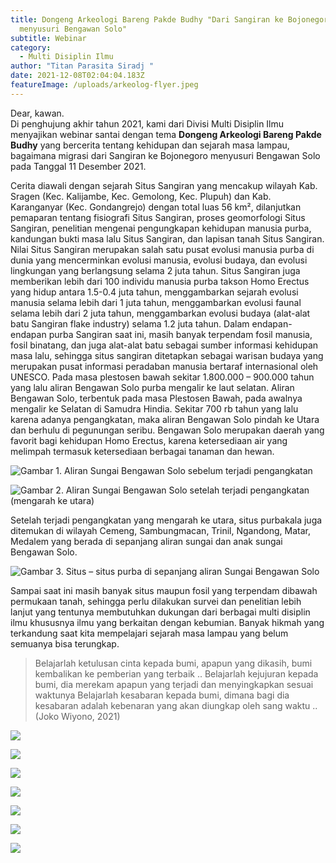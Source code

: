 ```yaml
---
title: Dongeng Arkeologi Bareng Pakde Budhy "Dari Sangiran ke Bojonegoro
  menyusuri Bengawan Solo"
subtitle: Webinar
category:
  - Multi Disiplin Ilmu
author: "Titan Parasita Siradj "
date: 2021-12-08T02:04:04.183Z
featureImage: /uploads/arkeolog-flyer.jpeg
---
```

Dear, kawan. \
Di penghujung akhir tahun 2021, kami dari Divisi Multi Disiplin Ilmu menyajikan webinar santai dengan tema **Dongeng Arkeologi Bareng Pakde Budhy** yang bercerita tentang kehidupan dan sejarah masa lampau,  bagaimana migrasi dari Sangiran ke Bojonegoro menyusuri Bengawan Solo pada Tanggal 11 Desember 2021.

Cerita diawali dengan sejarah Situs Sangiran yang mencakup wilayah Kab. Sragen (Kec. Kalijambe, Kec. Gemolong, Kec. Plupuh) dan Kab. Karanganyar (Kec. Gondangrejo) dengan total luas 56 km², dilanjutkan pemaparan tentang fisiografi Situs Sangiran, proses geomorfologi Situs Sangiran, penelitian mengenai pengungkapan kehidupan manusia purba, kandungan bukti masa lalu Situs Sangiran, dan lapisan tanah Situs Sangiran. 
Nilai Situs Sangiran merupakan salah satu pusat evolusi manusia purba di dunia yang mencerminkan evolusi manusia, evolusi budaya, dan evolusi lingkungan yang berlangsung selama 2 juta tahun. Situs Sangiran juga memberikan lebih dari 100 individu manusia purba takson Homo Erectus yang hidup antara 1.5-0.4 juta tahun, menggambarkan sejarah evolusi manusia selama lebih dari 1 juta tahun, menggambarkan evolusi faunal selama lebih dari 2 juta tahun, menggambarkan evolusi budaya (alat-alat batu Sangiran flake industry) selama 1.2 juta tahun. Dalam endapan-endapan purba Sangiran saat ini, masih banyak terpendam fosil manusia, fosil binatang, dan juga alat-alat batu sebagai sumber informasi kehidupan masa lalu, sehingga situs sangiran ditetapkan sebagai warisan budaya yang merupakan pusat informasi peradaban manusia bertaraf internasional oleh UNESCO.
Pada masa plestosen bawah sekitar 1.800.000 – 900.000 tahun yang lalu aliran Bengawan Solo purba mengalir ke laut selatan. Aliran Bengawan Solo, terbentuk  pada masa Plestosen Bawah, pada awalnya mengalir ke Selatan di  Samudra Hindia. Sekitar 700 rb tahun yang lalu karena adanya pengangkatan, maka aliran Bengawan Solo pindah ke Utara dan  berhulu di pegunungan seribu. Bengawan Solo merupakan daerah yang favorit bagi kehidupan Homo Erectus, karena ketersediaan air yang melimpah termasuk ketersediaan berbagai tanaman dan hewan.

![](/uploads/bengawan-solo1.jpg "Gambar 1. Aliran Sungai Bengawan Solo sebelum terjadi pengangkatan")

![](/uploads/bengawan-solo2.jpg "Gambar 2. Aliran Sungai Bengawan Solo setelah terjadi pengangkatan (mengarah ke utara)")

Setelah terjadi pengangkatan yang mengarah ke utara, situs purbakala juga ditemukan di wilayah Cemeng, Sambungmacan, Trinil, Ngandong, Matar, Medalem yang berada di sepanjang aliran sungai dan anak sungai Bengawan Solo. 

![](/uploads/bengawan-solo3.jpg "Gambar 3. Situs – situs purba di sepanjang aliran Sungai Bengawan Solo")

Sampai saat ini masih banyak situs maupun fosil yang terpendam dibawah permukaan tanah, sehingga perlu dilakukan survei dan penelitian lebih lanjut yang tentunya membutuhkan dukungan dari berbagai multi disiplin ilmu khususnya ilmu yang berkaitan dengan kebumian. Banyak hikmah yang terkandung saat kita mempelajari sejarah masa lampau yang belum semuanya bisa terungkap. 

> Belajarlah ketulusan cinta kepada bumi, apapun yang dikasih, 
> bumi kembalikan ke pemberian yang terbaik ..
> Belajarlah kejujuran kepada bumi, dia merekam apapun yang 
> terjadi dan menyingkapkan sesuai waktunya
> Belajarlah kesabaran kepada bumi, dimana bagi dia kesabaran 
> adalah kebenaran yang akan diungkap oleh sang waktu .. (Joko Wiyono, 2021)

![](/uploads/webinar-arkeologi-1.jpeg)

![](/uploads/webinar-arkeologi-2.jpeg)

![](/uploads/webinar-arkeologi-3.jpeg)

![](/uploads/webinar-arkeologi-4.jpeg)

![](/uploads/webinar-arkeologi-5.jpeg)

![](/uploads/webinar-arkeologi-6.jpeg)

![](/uploads/webinar-arkeologi-7.jpeg)